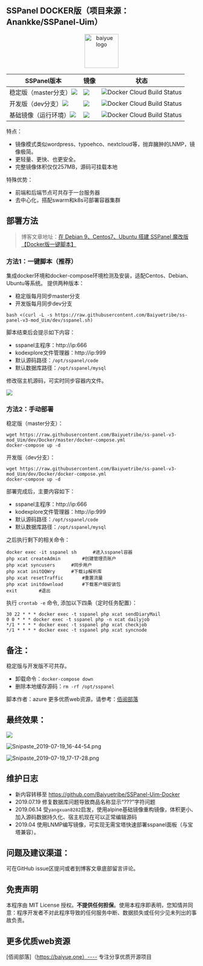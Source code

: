 ## SSPanel DOCKER版（项目来源：Anankke/SSPanel-Uim）

<p align="center">
  <a href="https://baiyue.one/">
    <img src="https://i.loli.net/2019/07/13/5d2984bc1f5e481107.png" alt="baiyue logo" width="auto" height="90">
  </a>
</p>

| SSPanel版本                                                  | 镜像                                                         | 状态                                                         |
| ------------------------------------------------------------ | ------------------------------------------------------------ | ------------------------------------------------------------ |
| 稳定版（master分支）[![](https://images.microbadger.com/badges/version/baiyuetribe/sspanel:stable.svg)](https://microbadger.com/images/baiyuetribe/sspanel:stable "Get your own version badge on microbadger.com") | [![](https://images.microbadger.com/badges/image/baiyuetribe/sspanel:stable.svg)](https://microbadger.com/images/baiyuetribe/sspanel:stable "Get your own image badge on microbadger.com") | ![Docker Cloud Build Status](https://img.shields.io/docker/cloud/build/baiyuetribe/sspanel.svg?style=flat-square) |
| 开发版（dev分支）[![](https://images.microbadger.com/badges/version/baiyuetribe/sspanel:dev.svg)](https://microbadger.com/images/baiyuetribe/sspanel:dev "Get your own version badge on microbadger.com") | [![](https://images.microbadger.com/badges/image/baiyuetribe/sspanel:dev.svg)](https://microbadger.com/images/baiyuetribe/sspanel:dev "Get your own image badge on microbadger.com") | ![Docker Cloud Build Status](https://img.shields.io/docker/cloud/build/baiyuetribe/sspanel.svg?style=flat-square) |
| 基础镜像（运行环境）[![](https://images.microbadger.com/badges/version/baiyuetribe/sspanel:alpine.svg)](https://microbadger.com/images/baiyuetribe/sspanel:alpine "Get your own version badge on microbadger.com") | [![](https://images.microbadger.com/badges/image/baiyuetribe/sspanel:alpine.svg)](https://microbadger.com/images/baiyuetribe/sspanel:alpine "Get your own image badge on microbadger.com") | ![Docker Cloud Build Status](https://img.shields.io/docker/cloud/build/baiyuetribe/sspanel.svg?style=flat-square) |

特点：

- 镜像模式类似wordpress、typoehco、nextcloud等，抛弃臃肿的LNMP，镜像极简。
- 更轻量、更快、也更安全。
- 完整镜像体积仅仅257MB，源码可挂载本地

特殊优势：

- 前端和后端节点可共存于一台服务器
- 去中心化，搭配swarm和k8s可部署容器集群

## 部署方法

> 博客文章地址：[在 Debian 9、Centos7、Ubuntu 搭建 SSPanel 魔改版【Docker版一键脚本】](https://baiyue.one/archives/503.html)

### 方法1：一键脚本（推荐）

集成docker环境和docker-compose环境检测及安装，适配Centos、Debian、Ubuntu等系统。
提供两种版本：

- 稳定版每月同步master分支
- 开发版每月同步dev分支

```
bash <(curl -L -s https://raw.githubusercontent.com/Baiyuetribe/ss-panel-v3-mod_Uim/dev/sspanel.sh)
```

脚本结束后会提示如下内容：

- sspanel主程序：http://ip:666
- kodexplore文件管理器：http://ip:999
- 默认源码路径：`/opt/sspanel/code`
- 默认数据库路径：`/opt/sspanel/mysql`

修改宿主机源码，可实时同步容器内文件。

![](https://img.baiyue.one/upload/2019/07/5d21bb61ae931.png)

### 方法2：手动部署

稳定版（master分支）：

```
wget https://raw.githubusercontent.com/Baiyuetribe/ss-panel-v3-mod_Uim/dev/Docker/master/docker-compose.yml
docker-compose up -d
```

开发版（dev分支）：

```
wget https://raw.githubusercontent.com/Baiyuetribe/ss-panel-v3-mod_Uim/dev/Docker/docker-compose.yml
docker-compose up -d
```

部署完成后，主要内容如下：

- sspanel主程序：http://ip:666
- kodexplore文件管理器：http://ip:999
- 默认源码路径：`/opt/sspanel/code`
- 默认数据库路径：`/opt/sspanel/mysql`

之后执行剩下的相关命令：

```
docker exec -it sspanel sh		#进入sspanel容器
php xcat createAdmin		#创建管理员账户
php xcat syncusers		#同步用户
php xcat initQQWry		#下载ip解析库
php xcat resetTraffic		#重置流量
php xcat initdownload		#下载客户端安装包
exit		#退出
```

执行 `crontab -e` 命令, 添加以下四条（定时任务配置）：

```
30 22 * * * docker exec -t sspanel php xcat sendDiaryMail
0 0 * * * docker exec -t sspanel php -n xcat dailyjob
*/1 * * * * docker exec -t sspanel php xcat checkjob
*/1 * * * * docker exec -t sspanel php xcat syncnode
```

## 备注：

稳定版与开发版不可共存。

- 卸载命令：`docker-compose down`
- 删除本地缓存源码：`rm -rf /opt/sspanel`

脚本作者：azure 更多优质web资源，请参考：[佰阅部落](https://baiyue.one)

## 最终效果：

![](https://i.loli.net/2019/06/14/5d03a311b46dd70196.png)

![Snipaste_2019-07-19_16-44-54.png](https://i.loli.net/2019/07/19/5d3183487ea1628740.png)

![Snipaste_2019-07-19_17-17-28.png](https://i.loli.net/2019/07/19/5d318ac1f1d3790132.png)

## 维护日志
- 新内容转移至 https://github.com/Baiyuetribe/SSPanel-Uim-Docker
- 2019.07.19 修复数据库问题导致商品名称显示“???”字符问题
- 2019.06.14 受`yangxuan8282`启发，使用alpine基础镜像重构镜像，体积更小、加入源码数据持久化、宿主机现在可以正常编辑源码
- 2019.04 使用LNMP编写镜像，可实现无需宝塔快速部署sspanel面板（与宝塔兼容）。


## 问题及建议渠道：

可在GitHub issue区提问或者到博客文章底部留言评论。

## 免责声明

本程序由 MIT License 授权。**不提供任何担保**。使用本程序即表明，您知情并同意：程序开发者不对此程序导致的任何服务中断、数据损失或任何少见未列出的事故负责。

## 更多优质web资源

[佰阅部落]（https://baiyue.one）---- 专注分享优质开源项目
